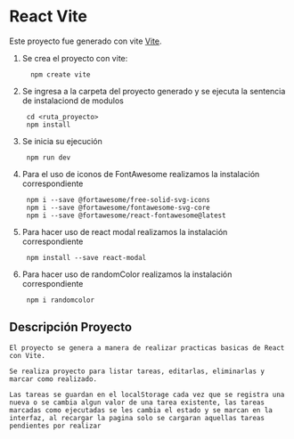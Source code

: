 # React Vite

Este proyecto fue generado con vite [Vite](https://vitejs.dev/).

1. Se crea el proyecto con vite:
        
         npm create vite


2. Se ingresa a la carpeta del proyecto generado y se ejecuta la sentencia de instalaciond de modulos

        cd <ruta_proyecto>
        npm install

3. Se inicia su ejecución

        npm run dev

4. Para el uso de iconos de FontAwesome realizamos la instalación correspondiente

        npm i --save @fortawesome/free-solid-svg-icons
        npm i --save @fortawesome/fontawesome-svg-core
        npm i --save @fortawesome/react-fontawesome@latest

5. Para hacer uso de react modal realizamos la instalación correspondiente

        npm install --save react-modal

6. Para hacer uso de randomColor realizamos la instalación correspondiente

        npm i randomcolor


## Descripción Proyecto

    El proyecto se genera a manera de realizar practicas basicas de React con Vite.

    Se realiza proyecto para listar tareas, editarlas, eliminarlas y marcar como realizado.

    Las tareas se guardan en el localStorage cada vez que se registra una nueva o se cambia algun valor de una tarea existente, las tareas marcadas como ejecutadas se les cambia el estado y se marcan en la interfaz, al recargar la pagina solo se cargaran aquellas tareas pendientes por realizar